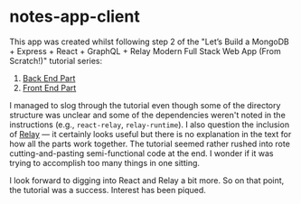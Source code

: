 # notes-app-client

This app was created whilst following step 2 of the "Let’s Build a MongoDB + Express + React + GraphQL + Relay Modern Full Stack Web App (From Scratch!)" tutorial series:
1. [Back End Part](https://medium.com/javascript-in-plain-english/lets-build-a-mongodb-express-react-graphql-relay-modern-full-stack-web-app-from-scratch-a4ae3aaf212)
2. [Front End Part](https://medium.com/javascript-in-plain-english/lets-build-a-mongodb-express-react-graphql-relay-modern-full-stack-web-app-from-scratch-d41b5091d41d)

I managed to slog through the tutorial even though some of the directory structure was unclear and some of the dependencies weren't noted in the instructions (e.g., `react-relay`, `relay-runtime`). I also question the inclusion of [Relay](https://relay.dev/en/) — it certainly looks useful but there is no explanation in the text for how all the parts work together. The tutorial seemed rather rushed into rote cutting-and-pasting semi-functional code at the end. I wonder if it was trying to accomplish too many things in one sitting.

I look forward to digging into React and Relay a bit more. So on that point, the tutorial was a success. Interest has been piqued.
